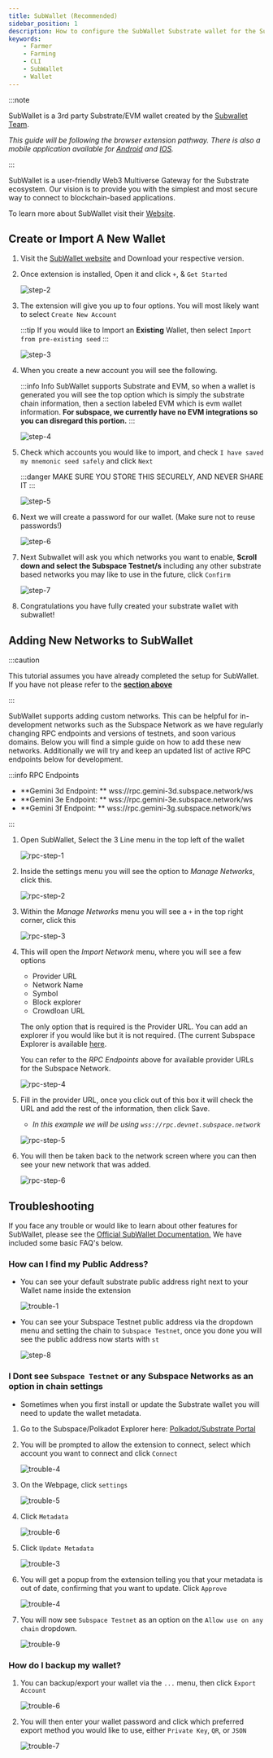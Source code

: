 ```yaml
---
title: SubWallet (Recommended)
sidebar_position: 1
description: How to configure the SubWallet Substrate wallet for the Subspace Network
keywords:
    - Farmer
    - Farming
    - CLI
    - SubWallet
    - Wallet
---
```


:::note

SubWallet is a 3rd party Substrate/EVM wallet created by the [Subwallet Team](https://subwallet.app).

*This guide will be following the browser extension pathway. There is also a mobile application available for [Android](https://play.google.com/store/apps/details?id=app.subwallet.mobile&pli=1) and [IOS](https://testflight.apple.com/join/ZW3pUbWj).*

:::

SubWallet is a user-friendly Web3 Multiverse Gateway for the Substrate ecosystem. Our vision is to provide you with the simplest and most secure way to connect to blockchain-based applications. 

To learn more about SubWallet visit their [Website](https://subwallet.app).

## Create or Import A New Wallet

1. Visit the [SubWallet website](https://subwallet.app/download.html) and Download your respective version. 
2. Once extension is installed, Open it and click `+`, & `Get Started`

	![step-2](/img/doc-imgs/subwallet/welcome-back.png)

3. The extension will give you up to four options. You will most likely want to select `Create New Account`

	:::tip
	If you would like to Import an **Existing** Wallet, then select `Import from pre-existing seed`
	:::

	![step-3](/img/doc-imgs/subwallet/create-new.png)

4. When you create a new account you will see the following.

	:::info Info
	SubWallet supports Substrate and EVM, so when a wallet is generated you will see the top option which is simply the substrate chain information, then a section labeled EVM which is evm wallet information. **For subspace, we currently have no EVM integrations so you can disregard this portion.**
	:::

	![step-4](/img/doc-imgs/subwallet/select-account.png)
	

5. Check which accounts you would like to import, and check `I have saved my mnemonic seed safely` and click `Next`

	:::danger
    MAKE SURE YOU STORE THIS SECURELY, AND NEVER SHARE IT
    :::

	![step-5](/img/doc-imgs/subwallet/next-step.png)

6. Next we will create a password for our wallet. (Make sure not to reuse passwords!)

	![step-6](/img/doc-imgs/subwallet/create-password.png)

7. Next Subwallet will ask you which networks you want to enable, **Scroll down and select the Subspace Testnet/s** including any other substrate based networks you may like to use in the future, click `Confirm`

	![step-7](/img/doc-imgs/subwallet/select-network.png)

8. Congratulations you have fully created your substrate wallet with subwallet! 

## Adding New Networks to SubWallet

:::caution

This tutorial assumes you have already completed the setup for SubWallet. If you have not please refer to the **[section above](#create-or-import-a-new-wallet)**

:::

SubWallet supports adding custom networks. This can be helpful for in-development networks such as the Subspace Network as we have regularly changing RPC endpoints and versions of testnets, and soon various domains. Below you will find a simple guide on how to add these new networks. Additionally we will try and keep an updated list of active RPC endpoints below for development. 

:::info RPC Endpoints

- **Gemini 3d Endpoint: ** wss://rpc.gemini-3d.subspace.network/ws
- **Gemini 3e Endpoint: ** wss://rpc.gemini-3e.subspace.network/ws
- **Gemini 3f Endpoint: ** wss://rpc.gemini-3g.subspace.network/ws


:::

1. Open SubWallet, Select the 3 Line menu in the top left of the wallet

    ![rpc-step-1](/img/doc-imgs/subwallet/rpc-step-1.png)

2. Inside the settings menu you will see the option to *Manage Networks*, click this.

    ![rpc-step-2](/img/doc-imgs/subwallet/rpc-step-2.png)

3. Within the *Manage Networks* menu you will see a `+` in the top right corner, click this

    ![rpc-step-3](/img/doc-imgs/subwallet/rpc-step-3.png)

4. This will open the *Import Network* menu, where you will see a few options
    - Provider URL
    - Network Name
    - Symbol
    - Block explorer
    - Crowdloan URL

    The only option that is required is the Provider URL. You can add an explorer if you would like but it is not required. (The current Subspace Explorer is available [here](https://explorer.subspace.network).

    You can refer to the *RPC Endpoints* above for available provider URLs for the Subspace Network. 

    ![rpc-step-4](/img/doc-imgs/subwallet/rpc-step-4.png)

5. Fill in the provider URL, once you click out of this box it will check the URL and add the rest of the information, then click Save. 
    - *In this example we will be using `wss://rpc.devnet.subspace.network`*

    ![rpc-step-5](/img/doc-imgs/subwallet/rpc-step-5.png)

6. You will then be taken back to the network screen where you can then see your new network that was added.

    ![rpc-step-6](/img/doc-imgs/subwallet/rpc-step-6.png)





## Troubleshooting

If you face any trouble or would like to learn about other features for SubWallet, please see the [Official SubWallet Documentation.](https://docs.subwallet.app/) We have included some basic FAQ's below.

### How can I find my Public Address?
- You can see your default substrate public address right next to your Wallet name inside the extension

    ![trouble-1](/img/doc-imgs/subwallet/trouble-1.png)

- You can see your Subspace Testnet public address via the dropdown menu and setting the chain to `Subspace Testnet`, once you done you will see the public address now starts with `st`

    ![step-8](/img/doc-imgs/subwallet/final-page.png)

### I Dont see `Subspace Testnet` or any Subspace Networks as an option in chain settings

- Sometimes when you first install or update the Substrate wallet you will need to update the wallet metadata.

1. Go to the Subspace/Polkadot Explorer here: [Polkadot/Substrate Portal](https://polkadot.js.org/apps/?rpc=wss%3A%2F%2Ftest-rpc.subspace.network#/explorer)

2. You will be prompted to allow the extension to connect, select which account you want to connect and click `Connect`

    ![trouble-4](/img/doc-imgs/subwallet/trouble-2.png)

3. On the Webpage, click `settings`

    ![trouble-5](/img/doc-imgs/polkadot/trouble-5.png)

4. Click `Metadata`

    ![trouble-6](/img/doc-imgs/polkadot/trouble-6.png)

5. Click `Update Metadata`

    ![trouble-3](/img/doc-imgs/subwallet/trouble-3.png)

6. You will get a popup from the extension telling you that your metadata is out of date, confirming that you want to update. Click `Approve` 

    ![trouble-4](/img/doc-imgs/subwallet/trouble-4.png)

7. You will now see `Subspace Testnet` as an option on the `Allow use on any chain` dropdown. 

    ![trouble-9](/img/doc-imgs/subwallet/trouble-5.png)

### How do I backup my wallet?

1. You can backup/export your wallet via the `...` menu, then click `Export Account`

    ![trouble-6](/img/doc-imgs/subwallet/trouble-6.png)

2. You will then enter your wallet password and click which preferred export method you would like to use, either `Private Key`, `QR`, or `JSON`

    ![trouble-7](/img/doc-imgs/subwallet/trouble-7.png)


